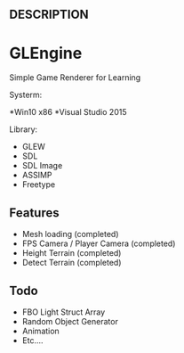 ## DESCRIPTION

# GLEngine
Simple Game Renderer for Learning

Systerm:

*Win10 x86
*Visual Studio 2015

Library:

* GLEW
* SDL
* SDL Image 
* ASSIMP
* Freetype

## Features

* Mesh loading (completed)
* FPS Camera / Player Camera (completed)
* Height Terrain (completed)
* Detect Terrain (completed)

## Todo

* FBO Light Struct Array
* Random Object Generator
* Animation
* Etc....
